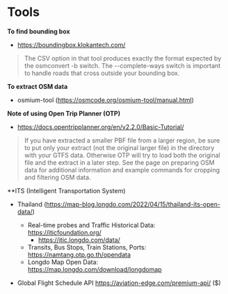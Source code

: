 # Tools

**To find bounding box**
- https://boundingbox.klokantech.com/

> The CSV option in that tool produces exactly the format expected by the osmconvert -b switch. The --complete-ways switch is important to handle roads that cross outside your bounding box.

**To extract OSM data**
- osmium-tool (https://osmcode.org/osmium-tool/manual.html)

**Note of using Open Trip Planner (OTP)**
- https://docs.opentripplanner.org/en/v2.2.0/Basic-Tutorial/

> If you have extracted a smaller PBF file from a larger region, be sure to put only your extract (not the original larger file) in the directory with your GTFS data. Otherwise OTP will try to load both the original file and the extract in a later step. See the page on preparing OSM data for additional information and example commands for cropping and filtering OSM data.

**ITS (Intelligent Transportation System)
- Thailand (https://map-blog.longdo.com/2022/04/15/thailand-its-open-data/)
  - Real-time probes and Traffic Historical Data: https://iticfoundation.org/
    - https://itic.longdo.com/data/
  - Transits, Bus Stops, Train Stations, Ports: https://namtang.otp.go.th/opendata
  - Longdo Map Open Data: https://map.longdo.com/download/longdomap

- Global Flight Schedule API https://aviation-edge.com/premium-api/ ($)
